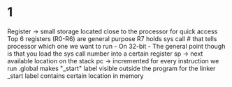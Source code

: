 # 1
Register -> small storage located close to the processor for quick access
Top 6 registers (R0-R6) are general purpose 
R7 holds sys call # that tells processor which one we want to run
    - On 32-bit 
    - The general point though is that you load the sys call number into a certain register
sp -> next available location on the stack
pc -> incremented for every instruction we run
.global makes "_start" label visible outside the program for the linker
_start label contains certain location in memory
